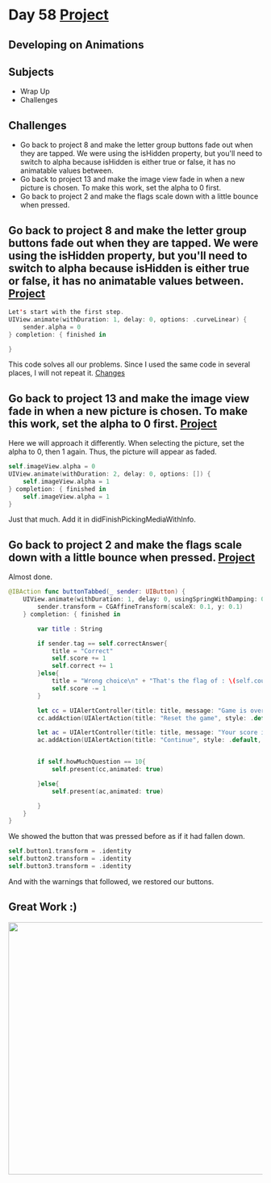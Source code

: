 # Day 58 <a href="https://github.com/devmehmetates/365-day-of-code/tree/main/Project/Day57-58/Day-57-58"> Project </a>

## Developing on Animations

## Subjects

+ Wrap Up
+ Challenges

## Challenges

+ Go back to project 8 and make the letter group buttons fade out when they are tapped. We were using the isHidden property, but you'll need to switch to alpha because isHidden is either true or false, it has no animatable values between.
+ Go back to project 13 and make the image view fade in when a new picture is chosen. To make this work, set the alpha to 0 first.
+ Go back to project 2 and make the flags scale down with a little bounce when pressed.


## Go back to project 8 and make the letter group buttons fade out when they are tapped. We were using the isHidden property, but you'll need to switch to alpha because isHidden is either true or false, it has no animatable values between. <a href="https://github.com/devmehmetates/365-day-of-code/tree/main/Project/Day36-38/Day36-38"> Project </a>
```swift
Let's start with the first step. 
UIView.animate(withDuration: 1, delay: 0, options: .curveLinear) {
    sender.alpha = 0
} completion: { finished in

}
```
This code solves all our problems. Since I used the same code in several places, I will not repeat it. <a href="https://github.com/devmehmetates/365-day-of-code/commit/af215ae69c02192517071ca7c41f81eb4357a315">Changes</a>

## Go back to project 13 and make the image view fade in when a new picture is chosen. To make this work, set the alpha to 0 first. <a href="https://github.com/devmehmetates/365-day-of-code/tree/main/Project/Day52-54/Day52-54"> Project </a>

Here we will approach it differently. When selecting the picture, set the alpha to 0, then 1 again. Thus, the picture will appear as faded.
```swift
self.imageView.alpha = 0
UIView.animate(withDuration: 2, delay: 0, options: []) {
    self.imageView.alpha = 1
} completion: { finished in
    self.imageView.alpha = 1
}
```
Just that much. Add it in didFinishPickingMediaWithInfo.

## Go back to project 2 and make the flags scale down with a little bounce when pressed. <a href="https://github.com/devmehmetates/365-day-of-code/tree/main/Project/Day19-21/Day19-21"> Project </a>
Almost done.
```swift
@IBAction func buttonTabbed(_ sender: UIButton) {
    UIView.animate(withDuration: 1, delay: 0, usingSpringWithDamping: 0.5, initialSpringVelocity: 5, options: []) {
        sender.transform = CGAffineTransform(scaleX: 0.1, y: 0.1)
    } completion: { finished in

        var title : String

        if sender.tag == self.correctAnswer{
            title = "Correct"
            self.score += 1
            self.correct += 1
        }else{
            title = "Wrong choice\n" + "That's the flag of : \(self.countries[sender.tag])"
            self.score -= 1
        }

        let cc = UIAlertController(title: title, message: "Game is over\n Your score is: \(self.score)", preferredStyle: .alert)
        cc.addAction(UIAlertAction(title: "Reset the game", style: .default, handler: self.resetGame))

        let ac = UIAlertController(title: title, message: "Your score is: \(self.score)", preferredStyle: .alert)
        ac.addAction(UIAlertAction(title: "Continue", style: .default, handler: self.askQuestion))


        if self.howMuchQuestion == 10{
            self.present(cc,animated: true)

        }else{
            self.present(ac,animated: true)

        }
    }
}
```
We showed the button that was pressed before as if it had fallen down.

```swift
self.button1.transform = .identity
self.button2.transform = .identity
self.button3.transform = .identity
```
And with the warnings that followed, we restored our buttons.

## Great Work :)

<img src="https://c.tenor.com/Bpv9wTLKMskAAAAC/computer-nerds.gif" width="700" height="500"/>


